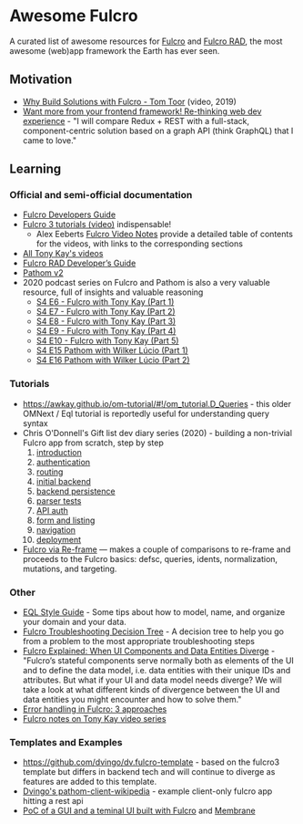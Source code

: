 # Awesome Fulcro

A curated list of awesome resources for [Fulcro](https://github.com/fulcrologic/fulcro) and [Fulcro RAD](https://github.com/fulcrologic/fulcro-rad), the most awesome (web)app framework the Earth has ever seen.

## Motivation

* [Why Build Solutions with Fulcro - Tom Toor](https://www.youtube.com/watch?v=PMbGhgVf9Do&t=628s) (video, 2019)
* [Want more from your frontend framework! Re-thinking web dev experience](https://blog.jakubholy.net/2020/talk-want-more-from-your-frontend-framework/) - "I will compare Redux + REST with a full-stack, component-centric solution based on a graph API (think GraphQL) that I came to love."

## Learning

### Official and semi-official documentation

* [Fulcro Developers Guide](https://book.fulcrologic.com/)
* [Fulcro 3 tutorials (video)](https://www.youtube.com/playlist?list=PLVi9lDx-4C_T7jkihlQflyqGqU4xVtsfi) indispensable!
   * Alex Eeberts [Fulcro Video Notes](https://github.com/aeberts/fulcro-notes-public) provide a detailed table of contents for the videos, with links to the corresponding sections
* [All Tony Kay's videos](https://www.youtube.com/c/TonyKayNW/videos)
* [Fulcro RAD Developer’s Guide](https://book.fulcrologic.com/RAD.html)
* [Pathom v2](https://blog.wsscode.com/pathom/v2/pathom/2.2.0/introduction.html)
* 2020 podcast series on Fulcro and Pathom is also a very valuable resource, full of insights and valuable reasoning
  - [S4 E6 - Fulcro with Tony Kay (Part 1)](https://soundcloud.com/user-959992602/s4-e6-fulcro-with-tony-kay-part-1)
  - [S4 E7 - Fulcro with Tony Kay (Part 2)](https://soundcloud.com/user-959992602/s4-e7-fulcro-with-tony-kay-part-2)
  - [S4 E8 - Fulcro with Tony Kay (Part 3)](https://soundcloud.com/user-959992602/s4-e8-fulcro-with-tony-kay-part-3)
  - [S4 E9 - Fulcro with Tony Kay (Part 4)](https://soundcloud.com/user-959992602/s4-e9-fulcro-with-tony-kay-part-4)
  - [S4 E10 - Fulcro with Tony Kay (Part 5)](https://soundcloud.com/user-959992602/s4-e10-fulcro-rad-and-guardrails-with-tony-kay-part-5)
  - [S4 E15 Pathom with Wilker Lúcio (Part 1)](https://soundcloud.com/user-959992602/s4-e15-pathom-with-wilker-lucio-part-1)
  - [S4 E16 Pathom with Wilker Lúcio (Part 2)](https://soundcloud.com/user-959992602/s4-e16-pathom-with-wilker-lucio-part-2) 

### Tutorials

* https://awkay.github.io/om-tutorial/#!/om_tutorial.D_Queries - this older OMNext / Eql tutorial is reportedly useful for understanding query syntax
* Chris O'Donnell's Gift list dev diary series (2020) - building a non-trivial Fulcro app from scratch, step by step
    1. [introduction](https://chrisodonnell.dev/posts/giftlist/intro/)
    1. [authentication](https://chrisodonnell.dev/posts/giftlist/authentication/)
    1. [routing](https://chrisodonnell.dev/posts/giftlist/routing/)
    1. [initial backend](https://chrisodonnell.dev/posts/giftlist/initial_backend/)
    1. [backend persistence](https://chrisodonnell.dev/posts/giftlist/backend_persistence/)
    1. [parser tests](https://chrisodonnell.dev/posts/giftlist/parser_tests/)
    1. [API auth](https://chrisodonnell.dev/posts/giftlist/api_auth/)
    1. [form and listing](https://chrisodonnell.dev/posts/giftlist/gift_list_form/)
    1. [navigation](https://chrisodonnell.dev/posts/giftlist/gift_list_navigation/)
    1. [deployment](https://chrisodonnell.dev/posts/giftlist/deployment/)
* [Fulcro via Re-frame](https://folcon.github.io/post/fulcro-basics/2020-05-12-Fulcro-via-re-frame/) — makes a couple of comparisons to re-frame and proceeds to the Fulcro basics: defsc, queries, idents, normalization, mutations, and targeting.

### Other

* [EQL Style Guide](https://github.com/souenzzo/eql-style-guide) - Some tips about how to model, name, and organize your domain and your data.
* [Fulcro Troubleshooting Decision Tree](https://blog.jakubholy.net/2020/troubleshooting-fulcro/) - A decision tree to help you go from a problem to the most appropriate troubleshooting steps
* [Fulcro Explained: When UI Components and Data Entities Diverge](https://blog.jakubholy.net/2020/fulcro-divergent-ui-data/) - "Fulcro’s stateful components serve normally both as elements of the UI and to define the data model, i.e. data entities with their unique IDs and attributes. But what if your UI and data model needs diverge? We will take a look at what different kinds of divergence between the UI and data entities you might encounter and how to solve them."
* [Error handling in Fulcro: 3 approaches](https://blog.jakubholy.net/2020/error-handling-in-fulcro/)
* [Fulcro notes on Tony Kay video series](https://roamresearch.com/#/app/bristol-clojure/page/KT5i16d-v)

### Templates and Examples

* https://github.com/dvingo/dv.fulcro-template - based on the fulcro3 template but differs in backend tech and will continue to diverge as features are added to this template.
* [Dvingo's pathom-client-wikipedia](https://github.com/dvingo/pathom-client-wikipedia) -  example client-only fulcro app hitting a rest api
* [PoC of a GUI and a teminal UI built with Fulcro](https://github.com/phronmophobic/membrane-fulcro) and [Membrane](https://github.com/phronmophobic/membrane)
